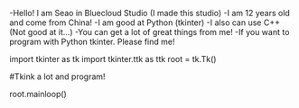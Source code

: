 -Hello! I am Seao in Bluecloud Studio (I made this studio)
-I am 12 years old and come from China!
-I am good at Python (tkinter)
-I also can use C++ (Not good at it...)
-You can get a lot of great things from me!
-If you want to program with Python tkinter. Please find me!

import tkinter as tk
import tkinter.ttk as ttk
root = tk.Tk()

#Tkink a lot and program!

root.mainloop()
